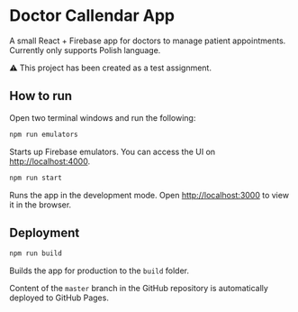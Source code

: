 # Doctor Callendar App

A small React + Firebase app for doctors to manage patient appointments. Currently only supports Polish language.

:warning: This project has been created as a test assignment.


## How to run

Open two terminal windows and run the following:

```sh
npm run emulators
```

Starts up Firebase emulators. You can access the UI on [http://localhost:4000](http://localhost:4000). 

```sh
npm run start
```

Runs the app in the development mode. Open [http://localhost:3000](http://localhost:3000) to view it in the browser.  


## Deployment

```sh
npm run build
```

Builds the app for production to the `build` folder.

Content of the `master` branch in the GitHub repository is automatically deployed to GitHub Pages.
